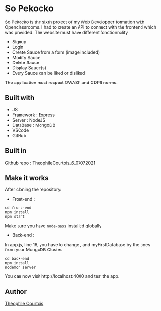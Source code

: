 # So Pekocko

So Pekocko is the sixth project of my Web Developper formation with Openclassrooms. I had to create an API to connect with the frontend which was provided.
The website must have different fonctionnality
- Signup
- Login
- Create Sauce from a form (image included)
- Modify Sauce
- Delete Sauce
- Display Sauce(s)
- Every Sauce can be liked or disliked

The application must respect OWASP and GDPR norms.


## Built with

- JS
- Framework : Express
- Server : NodeJS
- DataBase : MongoDB
- VSCode
- GitHub

## Built in

Github repo : TheophileCourtois_6_07072021


## Make it works

After cloning the repository: 

- Front-end :
```
cd front-end
npm install
npm start

```
Make sure you have `node-sass` installed globally

- Back-end :

In app.js, line 16, you have to change <username>, <password> and myFirstDatabase by the ones from your MongoDB Cluster.

```
cd back-end
npm install
nodemon server

```

You can now visit http://localhost:4000 and test the app.

## Author

[Théophile Courtois](https://www.linkedin.com/in/th%C3%A9ophile-courtois-595a9b136/)